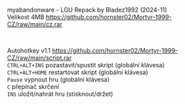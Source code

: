 myabandonware - LGU Repack by Bladez1992 (2024-11)
<br/>
Velikost 4MB https://github.com/hornster02/Mortyr-1999-CZ/raw/main/cz.rar

<br/>

Autohotkey v1.1 https://github.com/hornster02/Mortyr-1999-CZ/raw/main/script.rar
<br/>
```CTRL+ALT+INS``` pozastavit/spustit skript (globální klávesa)
<br/>
```CTRL+ALT+HOME``` restartovat skript (globální klávesa)
<br/>
```Pause``` vypnout hru (globální klávesa)
<br/>
```C``` přepínač skrčení
<br/>
```INS``` uložit/nahrát hru (stisknout/držet)
